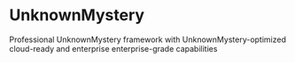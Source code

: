 # UnknownMystery
Professional UnknownMystery framework with UnknownMystery-optimized cloud-ready and enterprise enterprise-grade capabilities
